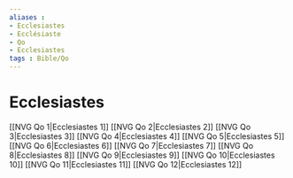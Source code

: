 ```yaml
---
aliases : 
- Ecclesiastes
- Ecclésiaste
- Qo
- Ecclesiastes
tags : Bible/Qo
---
```


# Ecclesiastes

[[NVG Qo 1|Ecclesiastes 1]]
[[NVG Qo 2|Ecclesiastes 2]]
[[NVG Qo 3|Ecclesiastes 3]]
[[NVG Qo 4|Ecclesiastes 4]]
[[NVG Qo 5|Ecclesiastes 5]]
[[NVG Qo 6|Ecclesiastes 6]]
[[NVG Qo 7|Ecclesiastes 7]]
[[NVG Qo 8|Ecclesiastes 8]]
[[NVG Qo 9|Ecclesiastes 9]]
[[NVG Qo 10|Ecclesiastes 10]]
[[NVG Qo 11|Ecclesiastes 11]]
[[NVG Qo 12|Ecclesiastes 12]]
